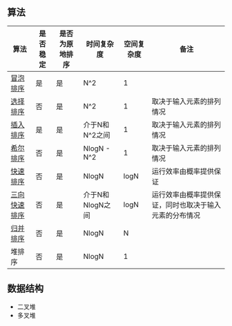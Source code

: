 ## 算法
|算法|是否稳定|是否为原地排序|时间复杂度|空间复杂度|备注|
|-|-|-|-|-|-|
|[冒泡排序](https://github.com/woai3c/Algorithm/tree/master/02/bubble-sort)|是|是|N^2|1||
|[选择排序](https://github.com/woai3c/Algorithm/tree/master/02/selection-sort)|否|是|N^2|1|取决于输入元素的排列情况|
|[插入排序](https://github.com/woai3c/Algorithm/tree/master/02/insertion-sort)|是|是|介于N和N^2之间|1|取决于输入元素的排列情况|
|[希尔排序](https://github.com/woai3c/Algorithm/tree/master/02/shell-sort)|否|是|NlogN - N^2|1|取决于输入元素的排列情况|
|[快速排序](https://github.com/woai3c/Algorithm/tree/master/02/quick-sort)|否|是|NlogN|logN|运行效率由概率提供保证|
|[三向快速排序](https://github.com/woai3c/Algorithm/tree/master/02/quick-sort)|否|是|介于N和NlogN之间|logN|运行效率由概率提供保证，同时也取决于输入元素的分布情况|
|[归并排序](https://github.com/woai3c/Algorithm/tree/master/02/merge-sort)|否|是|NlogN|N||
|堆排序|否|是|NlogN|1||


## 数据结构
* 二叉堆
* 多叉堆